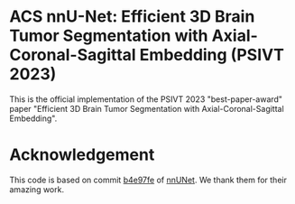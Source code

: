 # ACS nnU-Net: Efficient 3D Brain Tumor Segmentation with Axial-Coronal-Sagittal Embedding (PSIVT 2023)
This is the official implementation of the PSIVT 2023 "best-paper-award" paper "Efficient 3D Brain Tumor Segmentation with Axial-Coronal-Sagittal Embedding".

# Acknowledgement
This code is based on commit [b4e97fe](https://github.com/LouisDo2108/nnUNet/commit/b4e97fe38a9eb6728077678d4850c41570a1cb02) of [nnUNet](https://github.com/MIC-DKFZ/nnUNet). We thank them for their amazing work.
